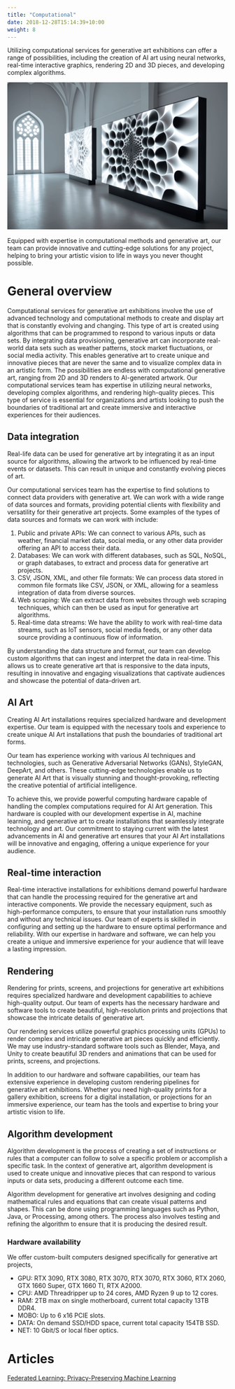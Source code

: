 ```yaml
---
title: "Computational"
date: 2018-12-28T15:14:39+10:00
weight: 8
---
```


Utilizing computational services for generative art exhibitions can offer a range of possibilities, including the creation of AI art using neural networks, real-time interactive graphics, rendering 2D and 3D pieces, and developing complex algorithms.

![Computational](/images/illustrations/computational.png)

Equipped with expertise in computational methods and generative art, our team can provide innovative and cutting-edge solutions for any project, helping to bring your artistic vision to life in ways you never thought possible.

# General overview

Computational services for generative art exhibitions involve the use of advanced technology and computational methods to create and display art that is constantly evolving and changing. This type of art is created using algorithms that can be programmed to respond to various inputs or data sets. By integrating data provisioning, generative art can incorporate real-world data sets such as weather patterns, stock market fluctuations, or social media activity. This enables generative art to create unique and innovative pieces that are never the same and to visualize complex data in an artistic form. The possibilities are endless with computational generative art, ranging from 2D and 3D renders to AI-generated artwork. Our computational services team has expertise in utilizing neural networks, developing complex algorithms, and rendering high-quality pieces. This type of service is essential for organizations and artists looking to push the boundaries of traditional art and create immersive and interactive experiences for their audiences.

## Data integration

Real-life data can be used for generative art by integrating it as an input source for algorithms, allowing the artwork to be influenced by real-time events or datasets. This can result in unique and constantly evolving pieces of art.

Our computational services team has the expertise to find solutions to connect data providers with generative art. We can work with a wide range of data sources and formats, providing potential clients with flexibility and versatility for their generative art projects. Some examples of the types of data sources and formats we can work with include:

1. Public and private APIs: We can connect to various APIs, such as weather, financial market data, social media, or any other data provider offering an API to access their data.
2. Databases: We can work with different databases, such as SQL, NoSQL, or graph databases, to extract and process data for generative art projects.
3. CSV, JSON, XML, and other file formats: We can process data stored in common file formats like CSV, JSON, or XML, allowing for a seamless integration of data from diverse sources.
4. Web scraping: We can extract data from websites through web scraping techniques, which can then be used as input for generative art algorithms.
5. Real-time data streams: We have the ability to work with real-time data streams, such as IoT sensors, social media feeds, or any other data source providing a continuous flow of information.

By understanding the data structure and format, our team can develop custom algorithms that can ingest and interpret the data in real-time. This allows us to create generative art that is responsive to the data inputs, resulting in innovative and engaging visualizations that captivate audiences and showcase the potential of data-driven art.

## AI Art

Creating AI Art installations requires specialized hardware and development expertise. Our team is equipped with the necessary tools and experience to create unique AI Art installations that push the boundaries of traditional art forms.

Our team has experience working with various AI techniques and technologies, such as Generative Adversarial Networks (GANs), StyleGAN, DeepArt, and others. These cutting-edge technologies enable us to generate AI Art that is visually stunning and thought-provoking, reflecting the creative potential of artificial intelligence.

To achieve this, we provide powerful computing hardware capable of handling the complex computations required for AI Art generation. This hardware is coupled with our development expertise in AI, machine learning, and generative art to create installations that seamlessly integrate technology and art. Our commitment to staying current with the latest advancements in AI and generative art ensures that your AI Art installations will be innovative and engaging, offering a unique experience for your audience.

## Real-time interaction

Real-time interactive installations for exhibitions demand powerful hardware that can handle the processing required for the generative art and interactive components. We provide the necessary equipment, such as high-performance computers, to ensure that your installation runs smoothly and without any technical issues. Our team of experts is skilled in configuring and setting up the hardware to ensure optimal performance and reliability. With our expertise in hardware and software, we can help you create a unique and immersive experience for your audience that will leave a lasting impression.

## Rendering

Rendering for prints, screens, and projections for generative art exhibitions requires specialized hardware and development capabilities to achieve high-quality output. Our team of experts has the necessary hardware and software tools to create beautiful, high-resolution prints and projections that showcase the intricate details of generative art.

Our rendering services utilize powerful graphics processing units (GPUs) to render complex and intricate generative art pieces quickly and efficiently. We may use industry-standard software tools such as Blender, Maya, and Unity to create beautiful 3D renders and animations that can be used for prints, screens, and projections.

In addition to our hardware and software capabilities, our team has extensive experience in developing custom rendering pipelines for generative art exhibitions. Whether you need high-quality prints for a gallery exhibition, screens for a digital installation, or projections for an immersive experience, our team has the tools and expertise to bring your artistic vision to life.

## Algorithm development

Algorithm development is the process of creating a set of instructions or rules that a computer can follow to solve a specific problem or accomplish a specific task. In the context of generative art, algorithm development is used to create unique and innovative pieces that can respond to various inputs or data sets, producing a different outcome each time.

Algorithm development for generative art involves designing and coding mathematical rules and equations that can create visual patterns and shapes. This can be done using programming languages such as Python, Java, or Processing, among others. The process also involves testing and refining the algorithm to ensure that it is producing the desired result.

### Hardware availability

We offer custom-built computers designed specifically for generative art projects, 

- GPU: RTX 3090, RTX 3080, RTX 3070, RTX 3070, RTX 3060, RTX 2060, GTX 1660 Super, GTX 1660 TI, RTX A2000.
- CPU: AMD Threadripper up to 24 cores, AMD Ryzen 9 up to 12 cores.
- RAM: 2TB max on single motherboard, current total capacity 13TB DDR4.
- MOBO: Up to 6 x16 PCIE slots.
- DATA: On demand SSD/HDD space, current total capacity 154TB SSD.
- NET: 10 Gbit/S or local fiber optics.

# Articles

[Federated Learning: Privacy-Preserving Machine Learning](https://medium.com/generativefinance/federated-learning-privacy-preserving-machine-learning-420b175b90c4)

